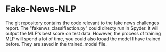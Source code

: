 # Fake-News-NLP
The git repository contains the code relevant to the fake news challenges report. The "fakenws_classifiaction.py" could directy
run in Spyder. It will output the MLP's best score on test data. However, the process of training MLP will spend a lot of time, you could
also looad the model I have trained before. They are saved in the trained_model file.
